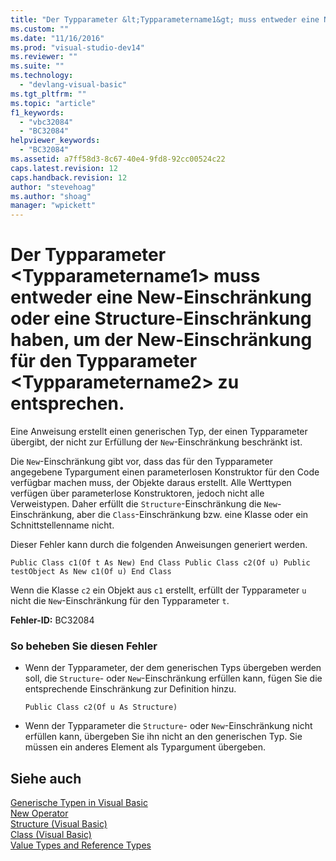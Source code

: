 ```yaml
---
title: "Der Typparameter &lt;Typparametername1&gt; muss entweder eine New-Einschr&#228;nkung oder eine Structure-Einschr&#228;nkung haben, um der New-Einschr&#228;nkung f&#252;r den Typparameter &lt;Typparametername2&gt; zu entsprechen. | Microsoft Docs"
ms.custom: ""
ms.date: "11/16/2016"
ms.prod: "visual-studio-dev14"
ms.reviewer: ""
ms.suite: ""
ms.technology: 
  - "devlang-visual-basic"
ms.tgt_pltfrm: ""
ms.topic: "article"
f1_keywords: 
  - "vbc32084"
  - "BC32084"
helpviewer_keywords: 
  - "BC32084"
ms.assetid: a7ff58d3-8c67-40e4-9fd8-92cc00524c22
caps.latest.revision: 12
caps.handback.revision: 12
author: "stevehoag"
ms.author: "shoag"
manager: "wpickett"
---
```

# Der Typparameter &lt;Typparametername1&gt; muss entweder eine New-Einschr&#228;nkung oder eine Structure-Einschr&#228;nkung haben, um der New-Einschr&#228;nkung f&#252;r den Typparameter &lt;Typparametername2&gt; zu entsprechen.
Eine Anweisung erstellt einen generischen Typ, der einen Typparameter übergibt, der nicht zur Erfüllung der `New`\-Einschränkung beschränkt ist.  
  
 Die `New`\-Einschränkung gibt vor, dass das für den Typparameter angegebene Typargument einen parameterlosen Konstruktor für den Code verfügbar machen muss, der Objekte daraus erstellt. Alle Werttypen verfügen über parameterlose Konstruktoren, jedoch nicht alle Verweistypen. Daher erfüllt die `Structure`\-Einschränkung die `New`\-Einschränkung, aber die `Class`\-Einschränkung bzw. eine Klasse oder ein Schnittstellenname nicht.  
  
 Dieser Fehler kann durch die folgenden Anweisungen generiert werden.  
  
```  
Public Class c1(Of t As New) End Class Public Class c2(Of u) Public testObject As New c1(Of u) End Class  
```  
  
 Wenn die Klasse `c2` ein Objekt aus `c1` erstellt, erfüllt der Typparameter `u` nicht die `New`\-Einschränkung für den Typparameter `t`.  
  
 **Fehler\-ID:** BC32084  
  
### So beheben Sie diesen Fehler  
  
-   Wenn der Typparameter, der dem generischen Typs übergeben werden soll, die `Structure`\- oder `New`\-Einschränkung erfüllen kann, fügen Sie die entsprechende Einschränkung zur Definition hinzu.  
  
    ```  
    Public Class c2(Of u As Structure)  
    ```  
  
-   Wenn der Typparameter die `Structure`\- oder `New`\-Einschränkung nicht erfüllen kann, übergeben Sie ihn nicht an den generischen Typ. Sie müssen ein anderes Element als Typargument übergeben.  
  
## Siehe auch  
 [Generische Typen in Visual Basic](../../visual-basic/programming-guide/language-features/data-types/generic-types.md)   
 [New Operator](../../visual-basic/language-reference/operators/new-operator.md)   
 [Structure \(Visual Basic\)](http://msdn.microsoft.com/de-de/263ce115-ac36-4c05-8cb7-0e0eead5c6d0)   
 [Class \(Visual Basic\)](http://msdn.microsoft.com/de-de/0777c6e6-46bc-451b-ad70-57b49d4ef4f7)   
 [Value Types and Reference Types](../../visual-basic/programming-guide/language-features/data-types/value-types-and-reference-types.md)
